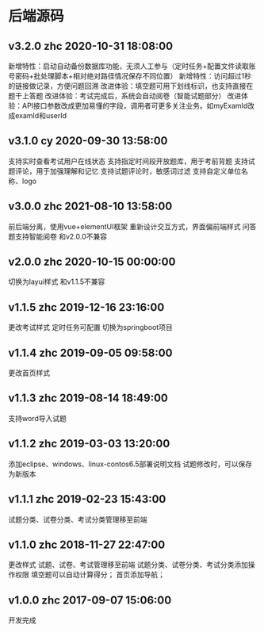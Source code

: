 # 后端源码
## v3.2.0 zhc 2020-10-31 18:08:00
新增特性：启动自动备份数据库功能，无须人工参与（定时任务+配置文件读取账号密码+批处理脚本+相对绝对路径情况保存不同位置）
新增特性：访问超过1秒的链接做记录，方便问题回溯
改进体验：填空题可用下划线标识，也支持直接在题干上答题
改进体验：考试完成后，系统会自动阅卷（智能试题部分）
改进体验：API接口参数改成更加易懂的字段，调用者可更多关注业务。如myExamId改成examId和userId

## v3.1.0 cy 2020-09-30 13:58:00
支持实时查看考试用户在线状态
支持指定时间段开放题库，用于考前背题
支持试题评论，用于加强理解和记忆
支持试题评论时，敏感词过滤
支持自定义单位名称、logo

## v3.0.0 zhc 2021-08-10 13:58:00
前后端分离，使用vue+elementUI框架
重新设计交互方式，界面偏前端样式
问答题支持智能阅卷
和v2.0.0不兼容

## v2.0.0 zhc 2020-10-15 00:00:00
切换为layui样式
和v1.1.5不兼容

## v1.1.5 zhc 2019-12-16 23:16:00
更改考试样式
定时任务可配置
切换为springboot项目

## v1.1.4 zhc 2019-09-05 09:58:00
更改首页样式

## v1.1.3 zhc 2019-08-14 18:49:00
支持word导入试题

## v1.1.2 zhc 2019-03-03 13:20:00
添加eclipse、windows、linux-contos6.5部署说明文档
试题修改时，可以保存为新版本

## v1.1.1 zhc 2019-02-23 15:43:00
试题分类、试卷分类、考试分类管理移至前端

## v1.1.0 zhc 2018-11-27 22:47:00
更改样式
试题、试卷、考试管理移至前端
试题分类、试卷分类、考试分类添加操作权限
填空题可以自动计算得分；
首页添加导航；

## v1.0.0 zhc 2017-09-07 15:06:00
开发完成

